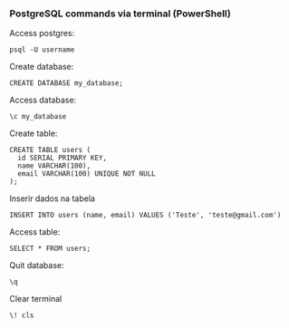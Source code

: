 ### PostgreSQL commands via terminal (PowerShell)

Access postgres:
```
psql -U username
```

Create database:
```
CREATE DATABASE my_database;
```

Access database:
```
\c my_database
```

Create table:
```
CREATE TABLE users (
  id SERIAL PRIMARY KEY,
  name VARCHAR(100),
  email VARCHAR(100) UNIQUE NOT NULL
);
```

Inserir dados na tabela
```
INSERT INTO users (name, email) VALUES ('Teste', 'teste@gmail.com')
```

Access table:
```
SELECT * FROM users;
```


Quit database:
```
\q
```

Clear terminal

```
\! cls
```
